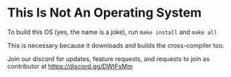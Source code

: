 # This Is Not An Operating System
To build this OS (yes, the name is a joke), run
`make install` and `make all`

This is necessary because it downloads and builds the cross-compiler too.

Join our discord for updates, feature requests, and requests to join as contributor at
https://discord.gg/DWtFsMm
